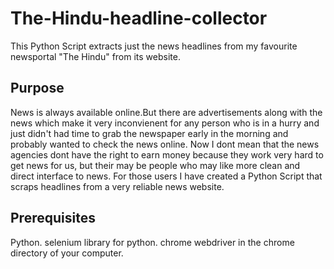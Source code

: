 # The-Hindu-headline-collector
This Python Script extracts just the news headlines from my favourite newsportal "The Hindu" from its website.

Purpose
--------
News is always available online.But there are advertisements along with the news which make it very inconvienent for any person who is in a hurry and just didn't had time to grab the newspaper early in the morning and probably wanted to check the news online.
Now I dont mean that the news agencies dont have the right to earn money because they work very hard to get news for us, but their may be people who may like more clean and direct interface to news.
For those users I have created a Python Script that scraps headlines from a very reliable news website.

Prerequisites
--------------
Python.
selenium library for python.
chrome webdriver in the chrome directory of your computer.


